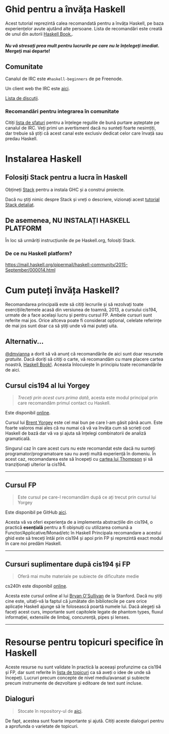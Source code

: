 # Ghid pentru a învăța Haskell

Acest tutorial reprezintă calea recomandată pentru a învăța Haskell, pe baza experiențelor avute ajutând alte persoane. Lista de recomandări este creată de unul din autorii [Haskell Book.](http://haskellbook.com).

#### *Nu vă stresați prea mult pentru lucrurile pe care nu le înțelegeți imediat*. Mergeți mai departe!

## Comunitate

Canalul de IRC este `#haskell-beginners` de pe Freenode.

Un client web the IRC este [aici](http://webchat.freenode.net/).

[Lista de discuții](https://wiki.haskell.org/Mailing_lists).

### Recomandări pentru integrarea în comunitate

Citiți [lista de sfaturi](coc.md) pentru a înțelege regulile de bună purtare așteptate pe canalul de IRC. Veți primi un avertisment dacă nu sunteți foarte nesimțiți, dar trebuie să știți că acest canal este exclusiv dedicat celor care învață sau predau Haskell.

# Instalarea Haskell

## Folosiți Stack pentru a lucra în Haskell

Obțineți [Stack](http://haskellstack.org) pentru a instala GHC și a construi proiecte.

Dacă nu știți nimic despre Stack și vreți o descriere, vizionați acest [tutorial Stack detaliat](https://www.youtube.com/watch?v=sRonIB8ZStw).

## De asemenea, NU INSTALAȚI HASKELL PLATFORM

În loc să urmăriți instrucțiunile de pe Haskell.org, folosiți Stack.

### De ce nu Haskell platform?

https://mail.haskell.org/pipermail/haskell-community/2015-September/000014.html

# Cum puteți învăța Haskell?

Recomandarea principală este să citiți lecrurile și să rezolvați toate exercițiile/temele acasă din versiunea de toamnă, 2013, a cursului cis194, urmate de a face același lucru și pentru cursul FP. Ambele cursuri sunt referite mai jos. Orice altceva poate fi considerat opțional, celelate referințe de mai jos sunt doar ca să știți unde vă mai puteți uita.

## Alternativ...

[@dmvianna](https://github.com/dmvianna) a dorit să vă anunț că recomandările de aici sunt doar resursele _gratuite_. Dacă doriți să citiți o carte, vă recomandăm cu mare placere cartea noastră, [Haskell Book!](http://haskellbook.com). Aceasta înlocuiește în principiu toate recomandările de aici.

## Cursul cis194 al lui Yorgey

> *Treceți prin acest curs prima dată*, acesta este modul principal prin care recomandăm
> primul contact cu Haskell.

Este disponibil [online](http://www.seas.upenn.edu/~cis194/spring13/lectures.html).

Cursul lui [Brent Yorgey](https://byorgey.wordpress.com) este cel mai bun pe care l-am găsit până acum.
Este foarte valoros mai ales că nu numai că vă va învăța cum să scrieți cod Haskell de bază dar vă va
și ajuta să înțelegi combinatorii de analiză gramaticală.

Singurul caz în care acest curs nu este recomandat este dacă nu sunteți programator/programatoare sau nu aveți multă experiență în domeniu.
În acest caz, recomandarea este să începeți cu
[cartea lui Thompson](http://www.haskellcraft.com/craft3e/Home.html) și să tranziționați ulterior la cis194.

---

## Cursul FP

> Este cursul pe care-l recomandăm după ce ați trecut prin cursul lui Yorgey

Este disponibil pe GitHub [aici](https://github.com/system-f/fp-course).

Acesta vă va oferi experiența de a implementa abstracțiile din cis194, o practică **esențială** pentru a fi obișnuiți cu utilizarea comună a Functor/Applicative/Monad/etc în Haskell
Principala recomandare a acestui ghid este să treceți întâi prin cis194 și apoi prin FP și reprezintă exact modul în care noi predăm Haskell.

---

## Cursuri suplimentare după cis194 și FP

> Oferă mai multe materiale pe subiecte de dificultate medie

cs240h este disponibil [online](http://www.scs.stanford.edu/14sp-cs240h/).

Acesta este cursul online al lui [Bryan O'Sullivan](https://github.com/bos) de la
Stanford. Dacă nu știți cine este, uitați-vă la faptul că jumătate din bibliotecile
pe care orice aplicație Haskell ajunge să le folosească poartă numele lui. Dacă alegeți
să faceți acest curs, importante sunt capitolele legate de phantom types, fluxul informației,
extensiile de limbaj, concurență, pipes și lenses.

---

# Resourse pentru topicuri specifice în Haskell

Aceste resurse nu sunt validate în practică la aceeași profunzime ca cis194 și FP, dar sunt referite în
[lista de topicuri](specific_topics.md) ca să aveți o idee de unde să începeți.
Lucruri precum concepte de nivel mediu/avansat și subiecte precum instrumente de dezvoltare și editoare de text sunt incluse.

## Dialoguri

> Stocate în repository-ul de [aici](dialogues.md).

De fapt, acestea sunt foarte importante și ajută. Citiți aceste dialoguri pentru a aprofunda o varietate de topicuri.
